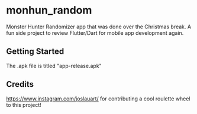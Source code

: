 # monhun_random

Monster Hunter Randomizer app that was done over the Christmas break. A fun side project to review Flutter/Dart for mobile app development again.

## Getting Started

The .apk file is titled "app-release.apk"

## Credits
https://www.instagram.com/joslauart/ for contributing a cool roulette wheel to this project!
